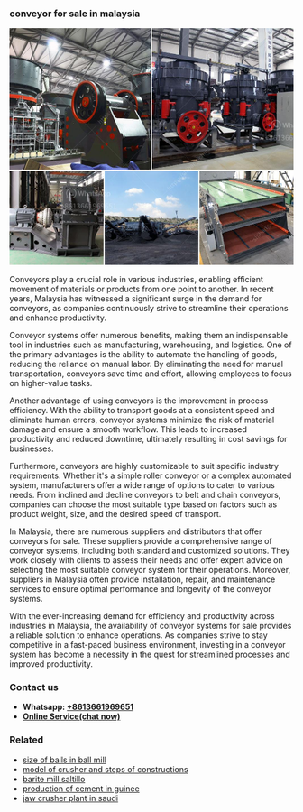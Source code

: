 <h3>conveyor for sale in malaysia</h3><img src='1702953063.jpg' alt=''><p>Conveyors play a crucial role in various industries, enabling efficient movement of materials or products from one point to another. In recent years, Malaysia has witnessed a significant surge in the demand for conveyors, as companies continuously strive to streamline their operations and enhance productivity. </p><p>Conveyor systems offer numerous benefits, making them an indispensable tool in industries such as manufacturing, warehousing, and logistics. One of the primary advantages is the ability to automate the handling of goods, reducing the reliance on manual labor. By eliminating the need for manual transportation, conveyors save time and effort, allowing employees to focus on higher-value tasks. </p><p>Another advantage of using conveyors is the improvement in process efficiency. With the ability to transport goods at a consistent speed and eliminate human errors, conveyor systems minimize the risk of material damage and ensure a smooth workflow. This leads to increased productivity and reduced downtime, ultimately resulting in cost savings for businesses. </p><p>Furthermore, conveyors are highly customizable to suit specific industry requirements. Whether it's a simple roller conveyor or a complex automated system, manufacturers offer a wide range of options to cater to various needs. From inclined and decline conveyors to belt and chain conveyors, companies can choose the most suitable type based on factors such as product weight, size, and the desired speed of transport. </p><p>In Malaysia, there are numerous suppliers and distributors that offer conveyors for sale. These suppliers provide a comprehensive range of conveyor systems, including both standard and customized solutions. They work closely with clients to assess their needs and offer expert advice on selecting the most suitable conveyor system for their operations. Moreover, suppliers in Malaysia often provide installation, repair, and maintenance services to ensure optimal performance and longevity of the conveyor systems. </p><p>With the ever-increasing demand for efficiency and productivity across industries in Malaysia, the availability of conveyor systems for sale provides a reliable solution to enhance operations. As companies strive to stay competitive in a fast-paced business environment, investing in a conveyor system has become a necessity in the quest for streamlined processes and improved productivity.</p><h3>Contact us</h3><ul><li><strong>Whatsapp:&nbsp;<a href="https://wa.me/8613661969651">+8613661969651</a></strong></li><li><a href="https://swt.shibang-china.com/?git&amp;zhl&amp;conveyor for sale in malaysia"><strong>Online Service(chat now)</strong></a></li></ul><h3>Related</h3><ul><li><a href='size of balls in ball mill.md'>size of balls in ball mill</a></li><li><a href='model of crusher and steps of constructions.md'>model of crusher and steps of constructions</a></li><li><a href='barite mill saltillo.md'>barite mill saltillo</a></li><li><a href='production of cement in guinee.md'>production of cement in guinee</a></li><li><a href='jaw crusher plant in saudi.md'>jaw crusher plant in saudi</a></li></ul>
